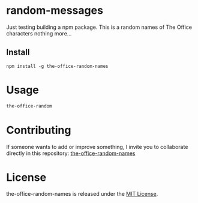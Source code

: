 # random-messages

Just testing building a npm package. This is a random names of The Office characters nothing more...

## Install

```npm
npm install -g the-office-random-names
```

# Usage

```bash
the-office-random
```

# Contributing
If someone wants to add or improve something, I invite you to collaborate directly in this repository: [the-office-random-names](https://github.com/lucasedfc/random-names.git)

# License
the-office-random-names is released under the [MIT License](https://opensource.org/licenses/MIT).